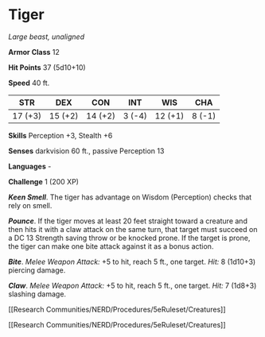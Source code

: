 # Tiger

*Large beast, unaligned*

**Armor Class** 12

**Hit Points** 37 (5d10+10)

**Speed** 40 ft.

| STR     | DEX     | CON     | INT    | WIS     | CHA    |
|---------|---------|---------|--------|---------|--------|
| 17 (+3) | 15 (+2) | 14 (+2) | 3 (-4) | 12 (+1) | 8 (-1) |

**Skills** Perception +3, Stealth +6

**Senses** darkvision 60 ft., passive Perception 13

**Languages** -

**Challenge** 1 (200 XP)

***Keen Smell***. The tiger has advantage on Wisdom (Perception) checks that rely on smell.

***Pounce***. If the tiger moves at least 20 feet straight toward a creature and then hits it with a claw attack on the same turn, that target must succeed on a DC 13 Strength saving throw or be knocked prone. If the target is prone, the tiger can make one bite attack against it as a bonus action.


***Bite***. *Melee Weapon Attack:* +5 to hit, reach 5 ft., one target. *Hit:* 8 (1d10+3) piercing damage.

***Claw***. *Melee Weapon Attack:* +5 to hit, reach 5 ft., one target. *Hit:* 7 (1d8+3) slashing damage.



[[Research Communities/NERD/Procedures/5eRuleset/Creatures]]

[[Research Communities/NERD/Procedures/5eRuleset/Creatures]]
